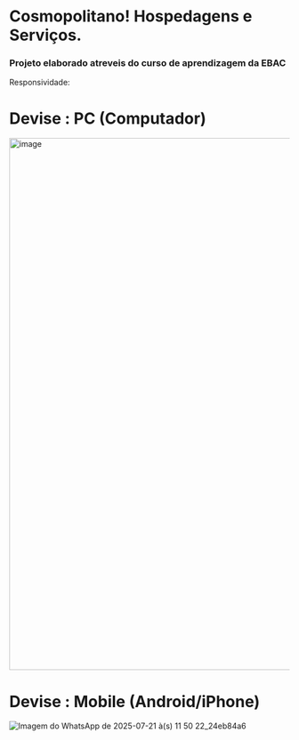 # Cosmopolitano! Hospedagens e Serviços.
### Projeto elaborado atreveis do curso de aprendizagem da EBAC

Responsividade:

# Devise : PC (Computador)

<img width="1900" height="957" alt="image" src="https://github.com/user-attachments/assets/cee5b1df-df80-48d4-b2ba-6fb6520df9dd" />

# Devise : Mobile (Android/iPhone)

![Imagem do WhatsApp de 2025-07-21 à(s) 11 50 22_24eb84a6](https://github.com/user-attachments/assets/5dff87b4-712a-46c4-9e2e-982c853913b7)


